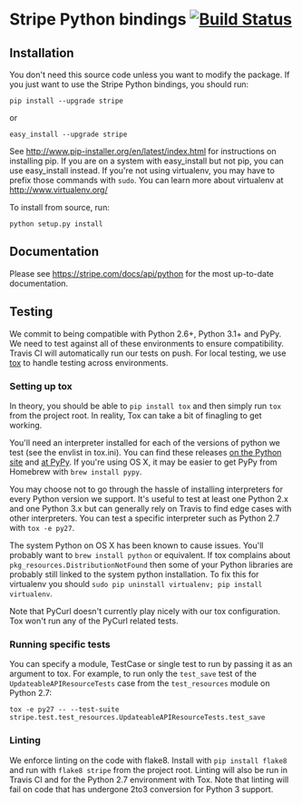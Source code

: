 # Stripe Python bindings [![Build Status](https://travis-ci.org/stripe/stripe-python.svg?branch=master)](https://travis-ci.org/stripe/stripe-python)

## Installation

You don't need this source code unless you want to modify the
package. If you just want to use the Stripe Python bindings, you
should run:

    pip install --upgrade stripe

or

    easy_install --upgrade stripe

See http://www.pip-installer.org/en/latest/index.html for instructions
on installing pip. If you are on a system with easy_install but not
pip, you can use easy_install instead. If you're not using virtualenv,
you may have to prefix those commands with `sudo`. You can learn more
about virtualenv at http://www.virtualenv.org/

To install from source, run:

    python setup.py install

## Documentation

Please see https://stripe.com/docs/api/python for the most up-to-date documentation.

## Testing

We commit to being compatible with Python 2.6+, Python 3.1+ and PyPy.  We need to test against all of these environments to ensure compatibility.  Travis CI will automatically run our tests on push.  For local testing, we use [tox](http://tox.readthedocs.org/) to handle testing across environments.

### Setting up tox

In theory, you should be able to `pip install tox` and then simply run `tox` from the project root. In reality, Tox can take a bit of finagling to get working.

You'll need an interpreter installed for each of the versions of python we test (see the envlist in tox.ini).  You can find these releases [on the Python site](https://www.python.org/download/releases) and [at PyPy](http://pypy.org/download.html#installing).  If you're using OS X, it may be easier to get PyPy from Homebrew with `brew install pypy`.

You may choose not to go through the hassle of installing interpreters for every Python version we support.  It's useful to test at least one Python 2.x and one Python 3.x but can generally rely on Travis to find edge cases with other interpreters.  You can test a specific interpreter such as Python 2.7 with `tox -e py27`.

The system Python on OS X has been known to cause issues. You'll probably want to `brew install python` or equivalent.  If tox complains about `pkg_resources.DistributionNotFound` then some of your Python libraries are probably still linked to the system python installation.  To fix this for virtualenv you should `sudo pip uninstall virtualenv; pip install virtualenv`.

Note that PyCurl doesn't currently play nicely with our tox configuration.  Tox won't run any of the PyCurl related tests.

### Running specific tests

You can specify a module, TestCase or single test to run by passing it as an argument to tox.  For example, to run only the `test_save` test of the `UpdateableAPIResourceTests` case from the `test_resources` module on Python 2.7:

    tox -e py27 -- --test-suite stripe.test.test_resources.UpdateableAPIResourceTests.test_save

### Linting

We enforce linting on the code with flake8.  Install with `pip install flake8` and run with `flake8 stripe` from the project root.  Linting will also be run in Travis CI and for the Python 2.7 environment with Tox.  Note that linting will fail on code that has undergone 2to3 conversion for Python 3 support.
